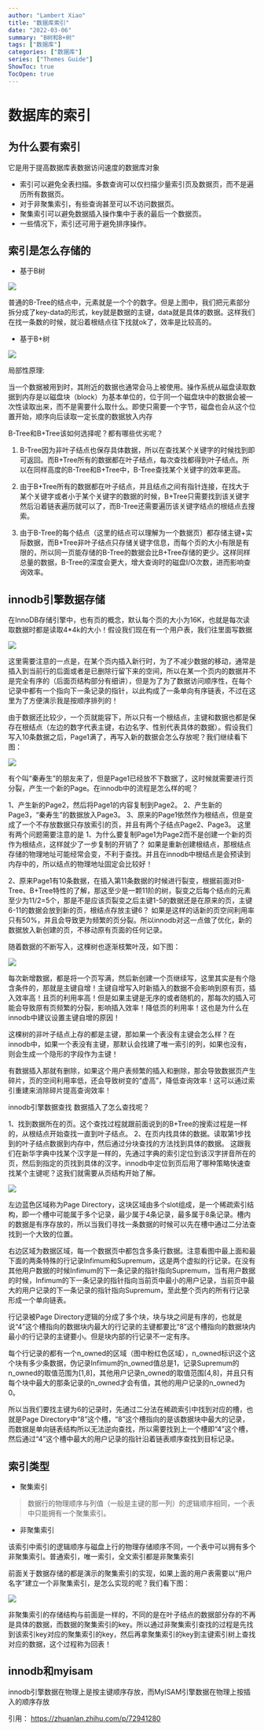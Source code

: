 ```yaml
---
author: "Lambert Xiao"
title: "数据库索引"
date: "2022-03-06"
summary: "B树和B+树"
tags: ["数据库"]
categories: ["数据库"]
series: ["Themes Guide"]
ShowToc: true
TocOpen: true
---
```


# 数据库的索引

## 为什么要有索引

它是用于提高数据库表数据访问速度的数据库对象

- 索引可以避免全表扫描。多数查询可以仅扫描少量索引页及数据页，而不是遍历所有数据页。
- 对于非聚集索引，有些查询甚至可以不访问数据页。
- 聚集索引可以避免数据插入操作集中于表的最后一个数据页。
- 一些情况下，索引还可用于避免排序操作。

## 索引是怎么存储的

- 基于B树

![](../B树索引.jpg)

普通的B-Tree的结点中，元素就是一个个的数字。但是上图中，我们把元素部分拆分成了key-data的形式，key就是数据的主键，data就是具体的数据。这样我们在找一条数的时候，就沿着根结点往下找就ok了，效率是比较高的。

- 基于B+树

![](../B+树索引.jpg)

局部性原理: 

当一个数据被用到时，其附近的数据也通常会马上被使用。操作系统从磁盘读取数据到内存是以磁盘块（block）为基本单位的，位于同一个磁盘块中的数据会被一次性读取出来，而不是需要什么取什么。即使只需要一个字节，磁盘也会从这个位置开始，顺序向后读取一定长度的数据放入内存


B-Tree和B+Tree该如何选择呢？都有哪些优劣呢？

1. B-Tree因为非叶子结点也保存具体数据，所以在查找某个关键字的时候找到即可返回。而B+Tree所有的数据都在叶子结点，每次查找都得到叶子结点。所以在同样高度的B-Tree和B+Tree中，B-Tree查找某个关键字的效率更高。

2. 由于B+Tree所有的数据都在叶子结点，并且结点之间有指针连接，在找大于某个关键字或者小于某个关键字的数据的时候，B+Tree只需要找到该关键字然后沿着链表遍历就可以了，而B-Tree还需要遍历该关键字结点的根结点去搜索。

3. 由于B-Tree的每个结点（这里的结点可以理解为一个数据页）都存储主键+实际数据，而B+Tree非叶子结点只存储关键字信息，而每个页的大小有限是有限的，所以同一页能存储的B-Tree的数据会比B+Tree存储的更少。这样同样总量的数据，B-Tree的深度会更大，增大查询时的磁盘I/O次数，进而影响查询效率。

## innodb引擎数据存储

在InnoDB存储引擎中，也有页的概念，默认每个页的大小为16K，也就是每次读取数据时都是读取4*4k的大小！假设我们现在有一个用户表，我们往里面写数据

![](https://pic4.zhimg.com/80/v2-821903d6944088ad664ec687a0e521ab_720w.jpg)

这里需要注意的一点是，在某个页内插入新行时，为了不减少数据的移动，通常是插入到当前行的后面或者是已删除行留下来的空间，所以在某一个页内的数据并不是完全有序的（后面页结构部分有细讲），但是为了为了数据访问顺序性，在每个记录中都有一个指向下一条记录的指针，以此构成了一条单向有序链表，不过在这里为了方便演示我是按顺序排列的！

由于数据还比较少，一个页就能容下，所以只有一个根结点，主键和数据也都是保存在根结点（左边的数字代表主键，右边名字、性别代表具体的数据）。假设我们写入10条数据之后，Page1满了，再写入新的数据会怎么存放呢？我们继续看下图：

![](https://pic3.zhimg.com/80/v2-12230fe0ca5a64e2fcb266e5c19b5b06_720w.jpg)

有个叫“秦寿生”的朋友来了，但是Page1已经放不下数据了，这时候就需要进行页分裂，产生一个新的Page。在innodb中的流程是怎么样的呢？

1、产生新的Page2，然后将Page1的内容复制到Page2。
2、产生新的Page3，“秦寿生”的数据放入Page3。
3、原来的Page1依然作为根结点，但是变成了一个不存放数据只存放索引的页，并且有两个子结点Page2、Page3。
这里有两个问题需要注意的是
1、为什么要复制Page1为Page2而不是创建一个新的页作为根结点，这样就少了一步复制的开销了？
如果是重新创建根结点，那根结点存储的物理地址可能经常会变，不利于查找。并且在innodb中根结点是会预读到内存中的，所以结点的物理地址固定会比较好！

2、原来Page1有10条数据，在插入第11条数据的时候进行裂变，根据前面对B-Tree、B+Tree特性的了解，那这至少是一颗11阶的树，裂变之后每个结点的元素至少为11/2=5个，那是不是应该页裂变之后主键1-5的数据还是在原来的页，主键6-11的数据会放到新的页，根结点存放主键6？
如果是这样的话新的页空间利用率只有50%，并且会导致更为频繁的页分裂。所以innodb对这一点做了优化，新的数据放入新创建的页，不移动原有页面的任何记录。

随着数据的不断写入，这棵树也逐渐枝繁叶茂，如下图：

![](https://pic4.zhimg.com/80/v2-d6be918ec61d11657b2889d58a20d0bf_720w.jpg)

每次新增数据，都是将一个页写满，然后新创建一个页继续写，这里其实是有个隐含条件的，那就是主键自增！主键自增写入时新插入的数据不会影响到原有页，插入效率高！且页的利用率高！但是如果主键是无序的或者随机的，那每次的插入可能会导致原有页频繁的分裂，影响插入效率！降低页的利用率！这也是为什么在innodb中建议设置主键自增的原因！

这棵树的非叶子结点上存的都是主键，那如果一个表没有主键会怎么样？在innodb中，如果一个表没有主键，那默认会找建了唯一索引的列，如果也没有，则会生成一个隐形的字段作为主键！

有数据插入那就有删除，如果这个用户表频繁的插入和删除，那会导致数据页产生碎片，页的空间利用率低，还会导致树变的“虚高”，降低查询效率！这可以通过索引重建来消除碎片提高查询效率！

innodb引擎数据查找
数据插入了怎么查找呢？

1、找到数据所在的页。这个查找过程就跟前面说到的B+Tree的搜索过程是一样的，从根结点开始查找一直到叶子结点。
2、在页内找具体的数据。读取第1步找到的叶子结点数据到内存中，然后通过分块查找的方法找到具体的数据。
这跟我们在新华字典中找某个汉字是一样的，先通过字典的索引定位到该汉字拼音所在的页，然后到指定的页找到具体的汉字。innodb中定位到页后用了哪种策略快速查找某个主键呢？这我们就需要从页结构开始了解。

![](https://pic2.zhimg.com/80/v2-439c6b02e54cf2b10fbe58f111914a9d_720w.jpg)

左边蓝色区域称为Page Directory，这块区域由多个slot组成，是一个稀疏索引结构，即一个槽中可能属于多个记录，最少属于4条记录，最多属于8条记录。槽内的数据是有序存放的，所以当我们寻找一条数据的时候可以先在槽中通过二分法查找到一个大致的位置。

右边区域为数据区域，每一个数据页中都包含多条行数据。注意看图中最上面和最下面的两条特殊的行记录Infimum和Supremum，这是两个虚拟的行记录。在没有其他用户数据的时候Infimum的下一条记录的指针指向Supremum，当有用户数据的时候，Infimum的下一条记录的指针指向当前页中最小的用户记录，当前页中最大的用户记录的下一条记录的指针指向Supremum，至此整个页内的所有行记录形成一个单向链表。

行记录被Page Directory逻辑的分成了多个块，块与块之间是有序的，也就是说“4”这个槽指向的数据块内最大的行记录的主键都要比“8”这个槽指向的数据块内最小的行记录的主键要小。但是块内部的行记录不一定有序。

每个行记录的都有一个n_owned的区域（图中粉红色区域），n_owned标识这个这个块有多少条数据，伪记录Infimum的n_owned值总是1，记录Supremum的n_owned的取值范围为[1,8]，其他用户记录n_owned的取值范围[4,8]，并且只有每个块中最大的那条记录的n_owned才会有值，其他的用户记录的n_owned为0。

所以当我们要找主键为6的记录时，先通过二分法在稀疏索引中找到对应的槽，也就是Page Directory中“8”这个槽，“8”这个槽指向的是该数据块中最大的记录，而数据是单向链表结构所以无法逆向查找，所以需要找到上一个槽即“4”这个槽，然后通过“4”这个槽中最大的用户记录的指针沿着链表顺序查找到目标记录。

## 索引类型

- 聚集索引

> 数据行的物理顺序与列值（一般是主键的那一列）的逻辑顺序相同，一个表中只能拥有一个聚集索引。

- 非聚集索引

该索引中索引的逻辑顺序与磁盘上行的物理存储顺序不同，一个表中可以拥有多个非聚集索引。普通索引，唯一索引，全文索引都是非聚集索引

前面关于数据存储的都是演示的聚集索引的实现，如果上面的用户表需要以“用户名字”建立一个非聚集索引，是怎么实现的呢？我们看下图：

![](https://pic4.zhimg.com/80/v2-7128cdf04648da5c46c4cc12bd460797_720w.jpg)

非聚集索引的存储结构与前面是一样的，不同的是在叶子结点的数据部分存的不再是具体的数据，而数据的聚集索引的key。所以通过非聚集索引查找的过程是先找到该索引key对应的聚集索引的key，然后再拿聚集索引的key到主键索引树上查找对应的数据，这个过程称为回表！

## innodb和myisam

innodb引擎数据在物理上是按主键顺序存放，而MyISAM引擎数据在物理上按插入的顺序存放

引用： https://zhuanlan.zhihu.com/p/72941280


